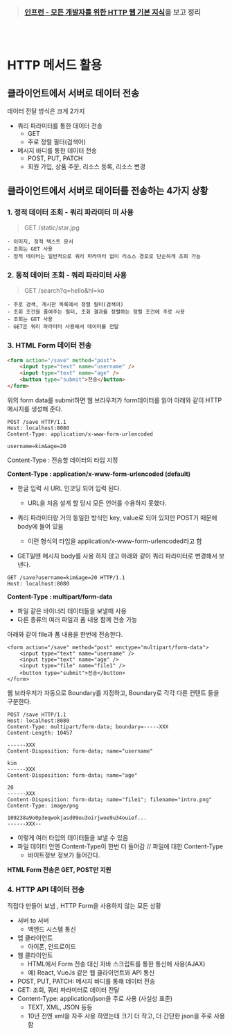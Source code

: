 > ###  [인프런 - 모든 개발자를 위한 HTTP 웹 기본 지식](https://www.inflearn.com/course/http-%EC%9B%B9-%EB%84%A4%ED%8A%B8%EC%9B%8C%ED%81%AC/dashboard)을 보고 정리

<br>
<br>

# **HTTP 메서드 활용**

## **클라이언트에서 서버로 데이터 전송**

데이터 전달 방식은 크게 2가지

- 쿼리 파라미터를 통한 데이터 전송
    - GET
    - 주로 정렬 필터(검색어)
- 메시지 바디를 통한 데이터 전송
    - POST, PUT, PATCH
    - 회원 가입, 상품 주문, 리소스 등록, 리소스 변경

## **클라이언트에서 서버로 데이터를 전송하는 4가지 상황**

### **1. 정적 데이터 조회 - 쿼리 파라미터 미 사용**

> GET /static/star.jpg

    - 이미지, 정적 텍스트 문서
    - 조회는 GET 사용
    - 정적 데이터는 일반적으로 쿼리 파라미터 없이 리소스 경로로 단순하게 조회 가능



### **2. 동적 데이터 조회 - 쿼리 파라미터 사용**

> GET /search?q=hello&hl=ko 

    - 주로 검색, 게시판 목록에서 정렬 필터(검색어)
    - 조회 조건을 줄여주는 필터, 조회 결과를 정렬하는 정렬 조건에 주로 사용
    - 조회는 GET 사용
    - GET은 쿼리 파라미터 사용해서 데이터를 전달

### **3. HTML Form 데이터 전송**

```HTML
<form action="/save" method="post">
    <input type="text" name="username" />
    <input type="text" name="age" />
    <button type="submit">전송</button>
</form>
```
위의 form data를 submit하면 웹 브라우저가 form데이터를 읽어 아래와 같이 HTTP메시지를 생성해 준다. 

```
POST /save HTTP/1.1
Host: localhost:8080
Content-Type: application/x-www-form-urlencoded

username=kim&age=20
```
Content-Type : 전송할 데이터의 타입 지정

**Content-Type : application/x-www-form-urlencoded (default)**


- 한글 입력 시 URL 인코딩 되어 입력 된다. 
    - URL을 처음 설계 할 당시 모든 언어를 수용하지 못했다.
- 쿼리 파라미터랑 거의 동일한 방식인 key, value로 되어 있지만 POST기 때문에 body에 들어 있음
    - 이런 형식의 타입을 application/x-www-form-urlencoded라고 함

- GET일땐 메시지 body를 사용 하지 않고 아래와 같이 쿼리 파라미터로 변경해서 보낸다. 
```
GET /save?username=kim&age=20 HTTP/1.1
Host: localhost:8080
```

**Content-Type : multipart/form-data**

- 파일 같은 바이너리 데이터들을 보낼때 사용 
- 다른 종류의 여러 파일과 폼 내용 함께 전송 가능

아래와 같이 file과 폼 내용을 한번에 전송한다.
```
<form action="/save" method="post" enctype="multipart/form-data">
    <input type="text" name="username" />
    <input type="text" name="age" />
    <input type="file" name="file1" />
    <button type="submit">전송</button>
</form>
```

웹 브라우저가 자동으로 Boundary를 지정하고, Boundary로 각각 다른 컨텐트 들을 구분한다. 
```
POST /save HTTP/1.1
Host: localhost:8080
Content-Type: multipart/form-data; boundary=-----XXX
Content-Length: 10457

------XXX
Content-Disposition: form-data; name="username"

kim
------XXX
Content-Disposition: form-data; name="age"

20
------XXX
Content-Disposition: form-data; name="file1"; filename="intro.png"
Content-Type: image/png

109238a9o0p3eqwokjasd09ou3oirjwoe9u34ouief...
------XXX--
```
- 이렇게 여러 타입의 데이터들을 보낼 수 있음
- 파일 데이터 안엔 Content-Type이 한번 더 들어감 // 파일에 대한 Content-Type 
    - 바이트정보 정보가 들어간다.

**HTML Form 전송은 GET, POST만 지원**

### **4. HTTP API 데이터 전송**

직접다 만들어 보냄 , HTTP Form을 사용하지 않는 모든 상황

- 서버 to 서버
    - 백엔드 시스템 통신
- 앱 클라이언트
    - 아이폰, 안드로이드
- 웹 클라이언트
    - HTML에서 Form 전송 대신 자바 스크립트를 통한 통신에 사용(AJAX)
    - 예) React, VueJs 같은 웹 클라이언트와 API 통신
- POST, PUT, PATCH: 메시지 바디를 통해 데이터 전송
- GET: 조회, 쿼리 파라미터로 데이터 전달
- Content-Type: application/json을 주로 사용 (사실상 표준)
    - TEXT, XML, JSON 등등
    - 10년 전엔 xml을 자주 사용 하였는데 크기 더 작고, 더 간단한 json을 주로 사용함
